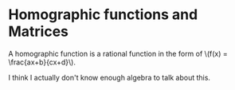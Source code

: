 # Homographic functions and Matrices

A homographic function is a rational function in the form of \\(f(x) = \frac{ax+b}{cx+d}\\).

I think I actually don't know enough algebra to talk about this.